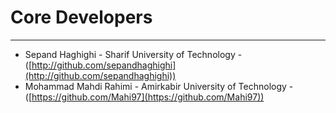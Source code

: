 # Core Developers #

----------
- Sepand Haghighi - Sharif University of Technology - ([http://github.com/sepandhaghighi](http://github.com/sepandhaghighi))
- Mohammad Mahdi Rahimi - Amirkabir University of Technology - ([https://github.com/Mahi97](https://github.com/Mahi97))
